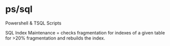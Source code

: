 # ps/sql
Powershell & TSQL Scripts 

SQL Index Maintenance = checks fragmentation for indexes of a given table for >20% fragmentation and rebuilds the index. 

